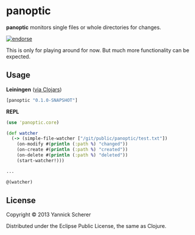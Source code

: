 # panoptic

__panoptic__ monitors single files or whole directories for changes.

[![endorse](https://api.coderwall.com/xsc/endorsecount.png)](https://coderwall.com/xsc)

This is only for playing around for now. But much more functionality can be expected.

## Usage

__Leiningen__ ([via Clojars](https://clojars.org/panoptic))

```clojure
[panoptic "0.1.0-SNAPSHOT"]
```

__REPL__

```clojure
(use 'panoptic.core)

(def watcher
  (-> (simple-file-watcher ["/git/public/panoptic/test.txt"])
    (on-modify #(println (:path %) "changed"))
    (on-create #(println (:path %) "created"))
    (on-delete #(println (:path %) "deleted"))
    (start-watcher!)))

...

@(watcher)
```

## License

Copyright &copy; 2013 Yannick Scherer

Distributed under the Eclipse Public License, the same as Clojure.
